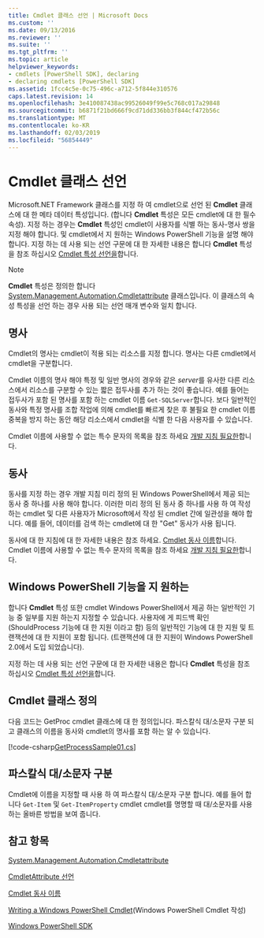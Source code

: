 ```yaml
---
title: Cmdlet 클래스 선언 | Microsoft Docs
ms.custom: ''
ms.date: 09/13/2016
ms.reviewer: ''
ms.suite: ''
ms.tgt_pltfrm: ''
ms.topic: article
helpviewer_keywords:
- cmdlets [PowerShell SDK], declaring
- declaring cmdlets [PowerShell SDK]
ms.assetid: 1fcc4c5e-0c75-496c-a712-5f844e310576
caps.latest.revision: 14
ms.openlocfilehash: 3e410087438ac99526049f99e5c768c017a29848
ms.sourcegitcommit: b6871f21bd666f9cd71dd336bb3f844cf472b56c
ms.translationtype: MT
ms.contentlocale: ko-KR
ms.lasthandoff: 02/03/2019
ms.locfileid: "56854449"
---
```

# <a name="cmdlet-class-declaration"></a>Cmdlet 클래스 선언

Microsoft.NET Framework 클래스를 지정 하 여 cmdlet으로 선언 된 **Cmdlet** 클래스에 대 한 메타 데이터 특성입니다. (합니다 **Cmdlet** 특성은 모든 cmdlet에 대 한 필수 속성). 지정 하는 경우는 **Cmdlet** 특성인 cmdlet이 사용자를 식별 하는 동사-명사 쌍을 지정 해야 합니다. 및 cmdlet에서 지 원하는 Windows PowerShell 기능을 설명 해야 합니다. 지정 하는 데 사용 되는 선언 구문에 대 한 자세한 내용은 합니다 **Cmdlet** 특성을 참조 하십시오 [Cmdlet 특성 선언을](./cmdlet-attribute-declaration.md)합니다.

> [!NOTE]
> **Cmdlet** 특성은 정의한 합니다 [System.Management.Automation.Cmdletattribute](/dotnet/api/System.Management.Automation.CmdletAttribute) 클래스입니다. 이 클래스의 속성 특성을 선언 하는 경우 사용 되는 선언 매개 변수와 일치 합니다.

## <a name="nouns"></a>명사

Cmdlet의 명사는 cmdlet이 적용 되는 리소스를 지정 합니다. 명사는 다른 cmdlet에서 cmdlet을 구분합니다.

Cmdlet 이름의 명사 해야 특정 및 일반 명사의 경우와 같은 *server*를 유사한 다른 리소스에서 리소스를 구분할 수 있는 짧은 접두사를 추가 하는 것이 좋습니다. 예를 들어는 접두사가 포함 된 명사를 포함 하는 cmdlet 이름 `Get-SQLServer`합니다. 보다 일반적인 동사와 특정 명사를 조합 작업에 의해 cmdlet를 빠르게 찾은 후 불필요 한 cmdlet 이름 중복을 방지 하는 동안 해당 리소스에서 cmdlet을 식별 한 다음 사용자를 수 있습니다.

Cmdlet 이름에 사용할 수 없는 특수 문자의 목록을 참조 하세요 [개발 지침 필요한](./required-development-guidelines.md)합니다.

## <a name="verbs"></a>동사

동사를 지정 하는 경우 개발 지침 미리 정의 된 Windows PowerShell에서 제공 되는 동사 중 하나를 사용 해야 합니다. 이러한 미리 정의 된 동사 중 하나를 사용 하 여 작성 하는 cmdlet 및 다른 사용자가 Microsoft에서 작성 된 cmdlet 간에 일관성을 해야 합니다. 예를 들어, 데이터를 검색 하는 cmdlet에 대 한 "Get" 동사가 사용 됩니다.

동사에 대 한 지침에 대 한 자세한 내용은 참조 하세요. [Cmdlet 동사 이름](./approved-verbs-for-windows-powershell-commands.md)합니다. Cmdlet 이름에 사용할 수 없는 특수 문자의 목록을 참조 하세요 [개발 지침 필요한](./required-development-guidelines.md)합니다.

## <a name="supporting-windows-powershell-functionality"></a>Windows PowerShell 기능을 지 원하는

합니다 **Cmdlet** 특성 또한 cmdlet Windows PowerShell에서 제공 하는 일반적인 기능 중 일부를 지원 하는지 지정할 수 있습니다. 사용자에 게 피드백 확인 (ShouldProcess 기능에 대 한 지원 이라고 함) 등의 일반적인 기능에 대 한 지원 및 트랜잭션에 대 한 지원이 포함 됩니다. (트랜잭션에 대 한 지원이 Windows PowerShell 2.0에서 도입 되었습니다).

지정 하는 데 사용 되는 선언 구문에 대 한 자세한 내용은 합니다 **Cmdlet** 특성을 참조 하십시오 [Cmdlet 특성 선언을](./cmdlet-attribute-declaration.md)합니다.

## <a name="cmdlet-class-definition"></a>Cmdlet 클래스 정의

다음 코드는 GetProc cmdlet 클래스에 대 한 정의입니다. 파스칼식 대/소문자 구분 되 고 클래스의 이름을 동사와 cmdlet의 명사를 포함 하는 알 수 있습니다.

[!code-csharp[GetProcessSample01.cs](../../powershell-sdk-samples/SDK-2.0/csharp/GetProcessSample01/GetProcessSample01.cs#L33-L34 "GetProcessSample01.cs")]

## <a name="pascal-casing"></a>파스칼식 대/소문자 구분

Cmdlet에 이름을 지정할 때 사용 하 여 파스칼식 대/소문자 구분 합니다. 예를 들어 합니다 `Get-Item` 및 `Get-ItemProperty` cmdlet cmdlet를 명명할 때 대/소문자를 사용 하는 올바른 방법을 보여 줍니다.

## <a name="see-also"></a>참고 항목

[System.Management.Automation.Cmdletattribute](/dotnet/api/System.Management.Automation.CmdletAttribute)

[CmdletAttribute 선언](./cmdlet-attribute-declaration.md)

[Cmdlet 동사 이름](./approved-verbs-for-windows-powershell-commands.md)

[Writing a Windows PowerShell Cmdlet](./writing-a-windows-powershell-cmdlet.md)(Windows PowerShell Cmdlet 작성)

[Windows PowerShell SDK](../windows-powershell-reference.md)
